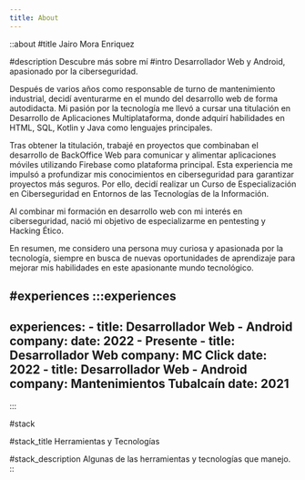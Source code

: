 ```yaml
---
title: About
---
```


::about
#title
Jairo Mora Enriquez

#description
Descubre más sobre mí
#intro
Desarrollador Web y Android, apasionado por la ciberseguridad.

Después de varios años como responsable de turno de mantenimiento industrial, decidí aventurarme en el mundo del desarrollo web de forma autodidacta. Mi pasión por la tecnología me llevó a cursar una titulación en Desarrollo de Aplicaciones Multiplataforma, donde adquirí habilidades en HTML, SQL, Kotlin y Java como lenguajes principales.

Tras obtener la titulación, trabajé en proyectos que combinaban el desarrollo de BackOffice Web para comunicar y alimentar aplicaciones móviles utilizando Firebase como plataforma principal. Esta experiencia me impulsó a profundizar mis conocimientos en ciberseguridad para garantizar proyectos más seguros. Por ello, decidí realizar un Curso de Especialización en Ciberseguridad en Entornos de las Tecnologías de la Información.

Al combinar mi formación en desarrollo web con mi interés en ciberseguridad, nació mi objetivo de especializarme en pentesting y Hacking Ético.

En resumen, me considero una persona muy curiosa y apasionada por la tecnología, siempre en busca de nuevas oportunidades de aprendizaje para mejorar mis habilidades en este apasionante mundo tecnológico.

#experiences
  :::experiences
  ---
  experiences:
    - title: Desarrollador Web - Android
      company:
      date: 2022 - Presente
    - title: Desarrollador Web
      company: MC Click
      date: 2022
    - title: Desarrollador Web - Android
      company: Mantenimientos Tubalcaín
      date: 2021
  ---
  :::

#stack

#stack_title
Herramientas y Tecnologías

#stack_description
Algunas de las herramientas y tecnologías que manejo.
::
